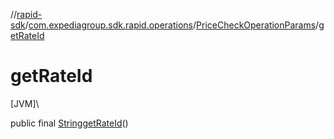 //[rapid-sdk](../../../index.md)/[com.expediagroup.sdk.rapid.operations](../index.md)/[PriceCheckOperationParams](index.md)/[getRateId](get-rate-id.md)

# getRateId

[JVM]\

public final [String](https://docs.oracle.com/javase/8/docs/api/java/lang/String.html)[getRateId](get-rate-id.md)()
